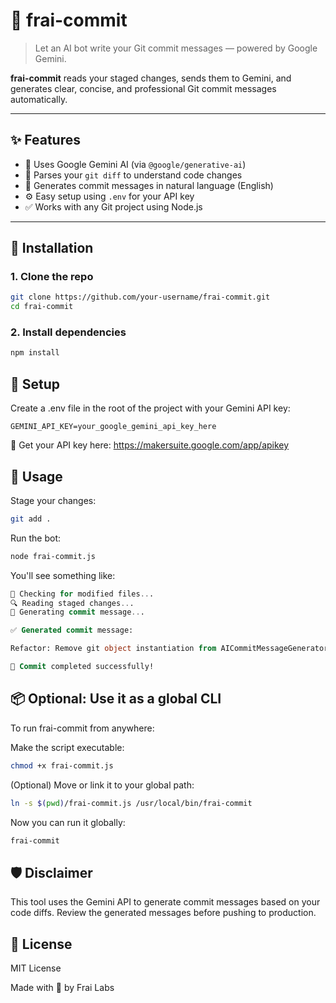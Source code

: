 # 🤖 frai-commit

> Let an AI bot write your Git commit messages — powered by Google Gemini.

**frai-commit** reads your staged changes, sends them to Gemini, and generates clear, concise, and professional Git commit messages automatically.

---

## ✨ Features

- 🧠 Uses Google Gemini AI (via `@google/generative-ai`)
- 📄 Parses your `git diff` to understand code changes
- 💬 Generates commit messages in natural language (English)
- ⚙️ Easy setup using `.env` for your API key
- ✅ Works with any Git project using Node.js

---

## 🚀 Installation

### 1. Clone the repo

```bash
git clone https://github.com/your-username/frai-commit.git
cd frai-commit
```

### 2. Install dependencies
```bash
npm install
```

## 🔐 Setup
Create a .env file in the root of the project with your Gemini API key:
```env
GEMINI_API_KEY=your_google_gemini_api_key_here
```
🔑 Get your API key here: https://makersuite.google.com/app/apikey

## 🧪 Usage
Stage your changes:

```bash
git add .
```

Run the bot:

```bash
node frai-commit.js
```
You'll see something like:

```sql
🔄 Checking for modified files...
🔍 Reading staged changes...
🤖 Generating commit message...

✅ Generated commit message:

Refactor: Remove git object instantiation from AICommitMessageGenerator constructor.

🚀 Commit completed successfully!
```

## 📦 Optional: Use it as a global CLI
To run frai-commit from anywhere:

Make the script executable:

```bash
chmod +x frai-commit.js
```
(Optional) Move or link it to your global path:

```bash
ln -s $(pwd)/frai-commit.js /usr/local/bin/frai-commit
```
Now you can run it globally:
```bash
frai-commit
```
## 🛡️ Disclaimer
This tool uses the Gemini API to generate commit messages based on your code diffs. Review the generated messages before pushing to production.

## 📄 License
MIT License

Made with 🍟 by Frai Labs
